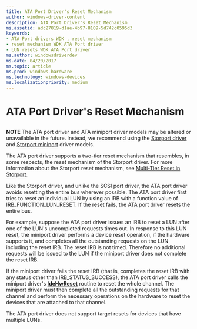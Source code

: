 ```yaml
---
title: ATA Port Driver's Reset Mechanism
author: windows-driver-content
description: ATA Port Driver's Reset Mechanism
ms.assetid: adc27819-d1ae-4b97-8109-5d742c0595d3
keywords:
- ATA Port drivers WDK , reset mechanism
- reset mechanism WDK ATA Port driver
- LUN resets WDK ATA Port driver
ms.author: windowsdriverdev
ms.date: 04/20/2017
ms.topic: article
ms.prod: windows-hardware
ms.technology: windows-devices
ms.localizationpriority: medium
---
```


# ATA Port Driver's Reset Mechanism


## <span id="ddk_ata_port_drivers_reset_mechanism_kg"></span><span id="DDK_ATA_PORT_DRIVERS_RESET_MECHANISM_KG"></span>

**NOTE** The ATA port driver and ATA miniport driver models may be altered or unavailable in the future. Instead, we recommend using the [Storport driver](https://msdn.microsoft.com/en-us/windows/hardware/drivers/storage/storport-driver) and [Storport miniport](https://msdn.microsoft.com/en-us/windows/hardware/drivers/storage/storport-miniport-drivers) driver models.



The ATA port driver supports a two-tier reset mechanism that resembles, in some respects, the reset mechanism of the Storport driver. For more information about the Storport reset mechanism, see [Multi-Tier Reset in Storport](multi-tier-reset-in-storport.md).

Like the Storport driver, and unlike the SCSI port driver, the ATA port driver avoids resetting the entire bus wherever possible. The ATA port driver first tries to reset an individual LUN by using an IRB with a function value of IRB\_FUNCTION\_LUN\_RESET. If the reset fails, the ATA port driver resets the entire bus.

For example, suppose the ATA port driver issues an IRB to reset a LUN after one of the LUN's uncompleted requests times out. In response to this LUN reset, the miniport driver performs a device reset operation, if the hardware supports it, and completes all the outstanding requests on the LUN including the reset IRB. The reset IRB is not timed. Therefore no additional requests will be issued to the LUN if the miniport driver does not complete the reset IRB.

If the miniport driver fails the reset IRB (that is, completes the reset IRB with any status other than IRB\_STATUS\_SUCCESS), the ATA port driver calls the miniport driver's [**IdeHwReset**](https://msdn.microsoft.com/library/windows/hardware/ff558998) routine to reset the whole channel. The miniport driver must then complete all the outstanding requests for that channel and perform the necessary operations on the hardware to reset the devices that are attached to that channel.

The ATA port driver does not support target resets for devices that have multiple LUNs.

 

 


